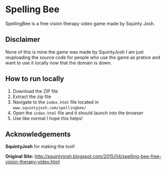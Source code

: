 # Spelling Bee
SpellingBee is a free vision therapy video game made by Squinty Josh.

## Disclaimer
None of this is mine the game was made by SquintyJosh I am just reuploading the source code for people who use the game as pratice and want to use it locally now that the domain is down.

## How to run locally

1. Download the ZIP file
2. Extract the zip file
3. Navigate to the `index.html` file located in `www.squintyjosh.com/spellingbee/`
4. Open the `index.html` file and it should launch into the browser
5.  Use like normal I hope this helps!

## Acknowledgements

**SquintyJosh** for making the tool!

**Original Site:** http://squintyjosh.blogspot.com/2015/04/spelling-bee-free-vision-therapy-video.html
